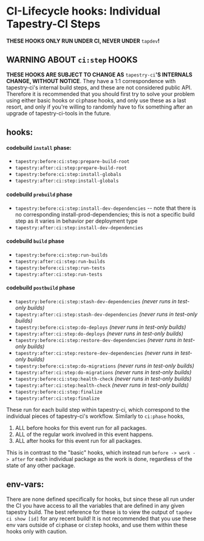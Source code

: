 # CI-Lifecycle hooks: Individual Tapestry-CI Steps

**THESE HOOKS ONLY RUN UNDER CI, NEVER UNDER** `tapdev`**!**

## WARNING ABOUT `ci:step` HOOKS

**THESE HOOKS ARE SUBJECT TO CHANGE AS** `tapestry-ci`**'S INTERNALS CHANGE, WITHOUT NOTICE**. They have a 1:1 correspondence with tapestry-ci's internal build steps, and these are not considered public API. Therefore it is recommended that you should first try to solve your problem using either basic hooks or ci:phase hooks, and only use these as a last resort, and only if you're willing to randomly have to fix something after an upgrade of tapestry-ci-tools in the future.

## hooks:

#### codebuild `install` phase:
* `tapestry:before:ci:step:prepare-build-root`
* `tapestry:after:ci:step:prepare-build-root`
* `tapestry:before:ci:step:install-globals`
* `tapestry:after:ci:step:install-globals`

#### codebuild `prebuild` phase
* `tapestry:before:ci:step:install-dev-dependencies` -- note that there is no corresponding install-prod-dependencies; this is not a specific build step as it varies in behavior per deployment type
* `tapestry:after:ci:step:install-dev-dependencies`

#### codebuild `build` phase
* `tapestry:before:ci:step:run-builds`
* `tapestry:after:ci:step:run-builds`
* `tapestry:before:ci:step:run-tests`
* `tapestry:after:ci:step:run-tests`

#### codebuild `postbuild` phase
* `tapestry:before:ci:step:stash-dev-dependencies` *(never runs in test-only builds)*
* `tapestry:after:ci:step:stash-dev-dependencies` *(never runs in test-only builds)*
* `tapestry:before:ci:step:do-deploys` *(never runs in test-only builds)*
* `tapestry:after:ci:step:do-deploys` *(never runs in test-only builds)*
* `tapestry:before:ci:step:restore-dev-dependencies` *(never runs in test-only builds)*
* `tapestry:after:ci:step:restore-dev-dependencies` *(never runs in test-only builds)*
* `tapestry:before:ci:step:do-migrations` *(never runs in test-only builds)*
* `tapestry:after:ci:step:do-migrations` *(never runs in test-only builds)*
* `tapestry:before:ci:step:health-check` *(never runs in test-only builds)*
* `tapestry:after:ci:step:health-check` *(never runs in test-only builds)*
* `tapestry:before:ci:step:finalize`
* `tapestry:after:ci:step:finalize`

These run for each build step within tapestry-ci, which correspond to the individual pieces of tapestry-ci's workflow. Similarly to `ci:phase` hooks,
1. ALL before hooks for this event run for all packages.
2. ALL of the regular work involved in this event happens.
3. ALL after hooks for this event run for all packages.

This is in contrast to the "basic" hooks, which instead run `before -> work -> after` for each individual package as the work is done, regardless of the state of any other package.

## env-vars:

There are none defined specifically for hooks, but since these all run under the CI you have access to all the variables that are defined in any given tapestry build. The best reference for these is to view the output of `tapdev ci show [id]` for any recent build! It is not recommended that you use these env vars outside of ci:phase or ci:step hooks, and use them within these hooks only with caution.

